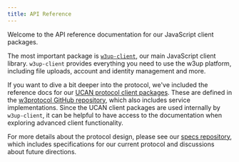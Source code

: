 ```yaml
---
title: API Reference
---
```


Welcome to the API reference documentation for our JavaScript client packages.

The most important package is [`w3up-client`](./w3up-client/), our main JavaScript client library. `w3up-client` provides everything you need to use the w3up platform, including file uploads, account and identity management and more.

If you want to dive a bit deeper into the protocol, we've included the reference docs for our [UCAN protocol client packages](./w3protocol/). These are defined in the [w3protocol GitHub repository](https://github.com/web3-storage/w3protocol), which also includes service implementations. Since the UCAN client packages are used internally by `w3up-client`, it can be helpful to have access to the documentation when exploring advanced client functionality.

For more details about the protocol design, please see our [specs repository](https://github.com/web3-storage/specs), which includes specifications for our current protocol and discussions about future directions.